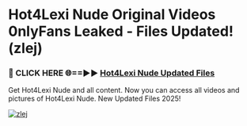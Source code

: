 # Hot4Lexi Nude Original Videos 0nlyFans Leaked - Files Updated! (zlej)

<h3>🔴 CLICK HERE 🌐==►► <a href="https://tinyurl.com/5h6xmrr3" rel="nofollow">Hot4Lexi Nude Updated Files</a></h3>

Get Hot4Lexi Nude and all content. Now you can access all videos and pictures of Hot4Lexi Nude. New Updated Files 2025!

[![zlej](https://i.imgur.com/KVD873Z.gif)](https://tinyurl.com/5h6xmrr3)
